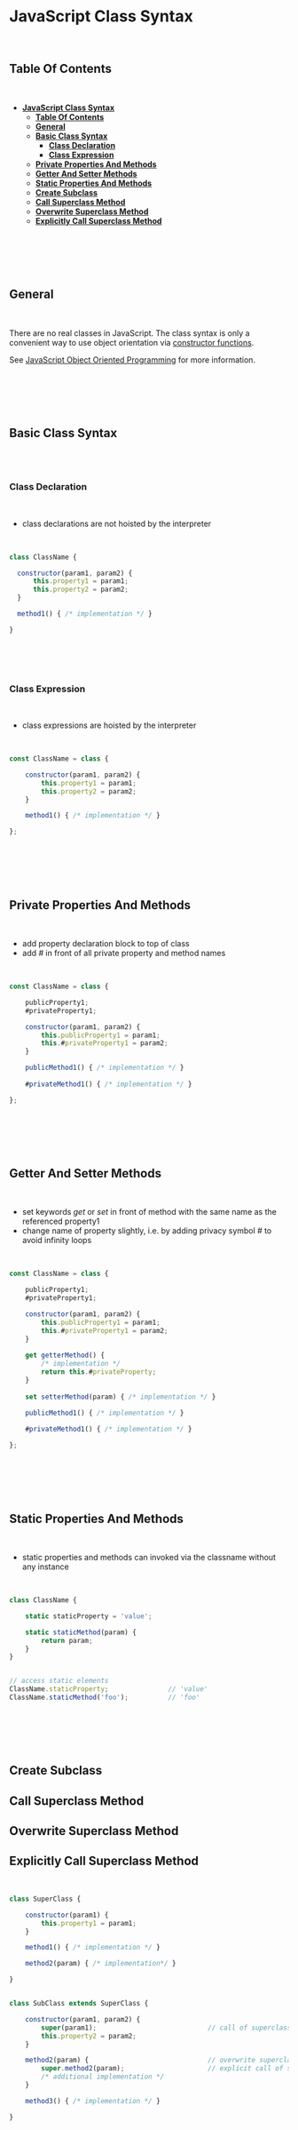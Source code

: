 # **JavaScript Class Syntax**

<br>

## **Table Of Contents**
<br>

- [**JavaScript Class Syntax**](#javascript-class-syntax)
  - [**Table Of Contents**](#table-of-contents)
  - [**General**](#general)
  - [**Basic Class Syntax**](#basic-class-syntax)
    - [**Class Declaration**](#class-declaration)
    - [**Class Expression**](#class-expression)
  - [**Private Properties And Methods**](#private-properties-and-methods)
  - [**Getter And Setter Methods**](#getter-and-setter-methods)
  - [**Static Properties And Methods**](#static-properties-and-methods)
  - [**Create Subclass**](#create-subclass)
  - [**Call Superclass Method**](#call-superclass-method)
  - [**Overwrite Superclass Method**](#overwrite-superclass-method)
  - [**Explicitly Call Superclass Method**](#explicitly-call-superclass-method)

  
<br>
<br>
<br>
<br>

## **General**
<br>

There are no real classes in JavaScript. The class syntax is only a convenient way to use object orientation via [constructor functions](./javascript_object_oriented_programming.md#pseudo-class-object-orientation). 

See [JavaScript Object Oriented Programming](./javascript_object_oriented_programming.md) for more information.

<br>
<br>
<br>
<br>

## **Basic Class Syntax**
<br>
<br>

### **Class Declaration**
<br>

* class declarations are not hoisted by the interpreter

<br>

```javascript
class ClassName {

  constructor(param1, param2) {
      this.property1 = param1;
      this.property2 = param2;
  }

  method1() { /* implementation */ }

}
```

<br>
<br>
<br>

### **Class Expression**
<br>

* class expressions are hoisted by the interpreter

<br>

```javascript
const ClassName = class {

    constructor(param1, param2) {
        this.property1 = param1;
        this.property2 = param2;
    }

    method1() { /* implementation */ }

};
```

<br>
<br>
<br>
<br>

## **Private Properties And Methods**
<br>

* add property declaration block to top of class
* add _#_ in front of all private property and method names

<br>

```javascript
const ClassName = class {

	publicProperty1;
	#privateProperty1;

    constructor(param1, param2) {
        this.publicProperty1 = param1;
        this.#privateProperty1 = param2;
    }

    publicMethod1() { /* implementation */ }
   
    #privateMethod1() { /* implementation */ }

};
```

<br>
<br>
<br>
<br>

## **Getter And Setter Methods**
<br>

* set keywords _get_ or _set_ in front of method with the same name as the referenced property1
* change name of property slightly, i.e. by adding privacy symbol _#_ to avoid infinity loops

<br>

```javascript
const ClassName = class {

	publicProperty1;
	#privateProperty1;

    constructor(param1, param2) {
        this.publicProperty1 = param1;
        this.#privateProperty1 = param2;
    }
	
	get getterMethod() { 
		/* implementation */
		return this.#privateProperty;
	}
	
	set setterMethod(param) { /* implementation */ }

    publicMethod1() { /* implementation */ }
   
    #privateMethod1() { /* implementation */ }

};
```

<br>
<br>
<br>
<br>

## **Static Properties And Methods**
<br>

* static properties and methods can invoked via the classname without any instance

<br>

```javascript
class ClassName {

    static staticProperty = 'value';

    static staticMethod(param) {
        return param;
    }
}


// access static elements
ClassName.staticProperty;               // 'value'
ClassName.staticMethod('foo');          // 'foo'
```

<br>
<br>
<br>
<br>

## **Create Subclass**
## **Call Superclass Method**
## **Overwrite Superclass Method**
## **Explicitly Call Superclass Method**
<br>

```javascript
class SuperClass { 

    constructor(param1) {
        this.property1 = param1;
    }

    method1() { /* implementation */ }

    method2(param) { /* implementation*/ }

}


class SubClass extends SuperClass {

    constructor(param1, param2) {
        super(param1);                            // call of superclass constructor (must be called before use of keyword this)
        this.property2 = param2;
    }

    method2(param) {                              // overwrite superclass method
        super.method2(param);                     // explicit call of superclass method
        /* additional implementation */
    }

    method3() { /* implementation */ }

}
```


















































